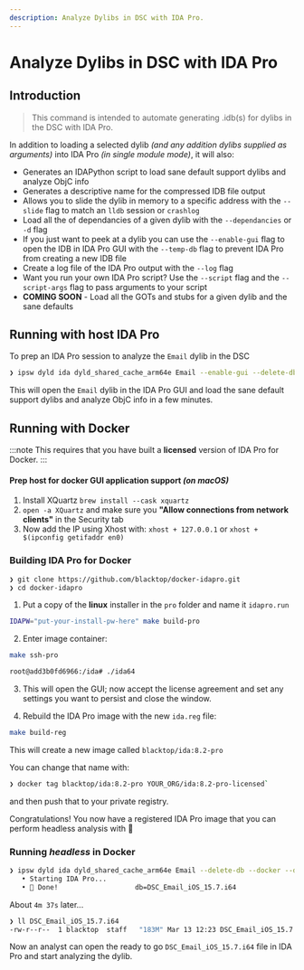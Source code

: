 ```yaml
---
description: Analyze Dylibs in DSC with IDA Pro.
---
```


# Analyze Dylibs in DSC with IDA Pro

## Introduction

> This command is intended to automate generating .idb(s) for dylibs in the DSC with IDA Pro.

In addition to loading a selected dylib *(and any addition dylibs supplied as arguments)* into IDA Pro *(in single module mode)*, it will also:
- Generates an IDAPython script to load sane default support dylibs and analyze ObjC info
- Generates a descriptive name for the compressed IDB file output
- Allows you to slide the dylib in memory to a specific address with the `--slide` flag to match an `lldb` session or `crashlog`
- Load all the of dependancies of a given dylib with the `--dependancies` or `-d` flag
- If you just want to peek at a dylib you can use the `--enable-gui` flag to open the IDB in IDA Pro GUI with the `--temp-db` flag to prevent IDA Pro from creating a new IDB file
- Create a log file of the IDA Pro output with the `--log` flag
- Want you run your own IDA Pro script?  Use the `--script` flag and the `--script-args` flag to pass arguments to your script
- **COMING SOON** - Load all the GOTs and stubs for a given dylib and the sane defaults

## Running with host IDA Pro

To prep an IDA Pro session to analyze the `Email` dylib in the DSC

```bash
❯ ipsw dyld ida dyld_shared_cache_arm64e Email --enable-gui --delete-db
```

This will open the `Email` dylib in the IDA Pro GUI and load the sane default support dylibs and analyze ObjC info in a few minutes.

## Running with Docker

:::note
This requires that you have built a **licensed** version of IDA Pro for Docker.
:::

#### Prep host for **docker** GUI application support *(on macOS)*

1. Install XQuartz `brew install --cask xquartz`
2. `open -a XQuartz` and make sure you **"Allow connections from network clients"** in the Security tab
3. Now add the IP using Xhost with: `xhost + 127.0.0.1` or `xhost + $(ipconfig getifaddr en0)`

### Building IDA Pro for Docker

```bash
❯ git clone https://github.com/blacktop/docker-idapro.git
❯ cd docker-idapro
```

1) Put a copy of the **linux** installer in the `pro` folder and name it `idapro.run`

```bash
IDAPW="put-your-install-pw-here" make build-pro
```

2) Enter image container:

```bash
make ssh-pro
```

```bash
root@add3b0fd6966:/ida# ./ida64
```

3) This will open the GUI; now accept the license agreement and set any settings you want to persist and close the window.

4) Rebuild the IDA Pro image with the new `ida.reg` file:

```bash
make build-reg
```

This will create a new image called `blacktop/ida:8.2-pro`  

You can change that name with:

```bash
❯ docker tag blacktop/ida:8.2-pro YOUR_ORG/ida:8.2-pro-licensed`
```

and then push that to your private registry.

Congratulations!  You now have a registered IDA Pro image that you can perform headless analysis with 🎉

### Running *headless* in Docker

```bash
❯ ipsw dyld ida dyld_shared_cache_arm64e Email --delete-db --docker --docker-image blacktop/idapro:8.2-pro --output .
   • Starting IDA Pro...
   • 🎉 Done!                   db=DSC_Email_iOS_15.7.i64
```

About `4m 37s` later...

```bash
❯ ll DSC_Email_iOS_15.7.i64
-rw-r--r--  1 blacktop  staff   "183M" Mar 13 12:23 DSC_Email_iOS_15.7.i64
```

Now an analyst can open the ready to go `DSC_Email_iOS_15.7.i64` file in IDA Pro and start analyzing the dylib.